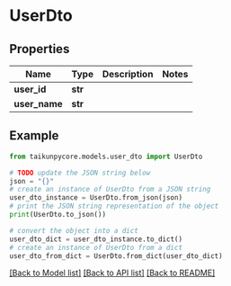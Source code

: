# UserDto


## Properties

Name | Type | Description | Notes
------------ | ------------- | ------------- | -------------
**user_id** | **str** |  | 
**user_name** | **str** |  | 

## Example

```python
from taikunpycore.models.user_dto import UserDto

# TODO update the JSON string below
json = "{}"
# create an instance of UserDto from a JSON string
user_dto_instance = UserDto.from_json(json)
# print the JSON string representation of the object
print(UserDto.to_json())

# convert the object into a dict
user_dto_dict = user_dto_instance.to_dict()
# create an instance of UserDto from a dict
user_dto_from_dict = UserDto.from_dict(user_dto_dict)
```
[[Back to Model list]](../README.md#documentation-for-models) [[Back to API list]](../README.md#documentation-for-api-endpoints) [[Back to README]](../README.md)


